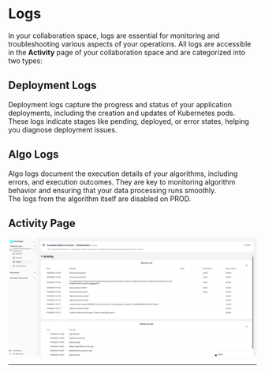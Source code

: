 # Logs

In your collaboration space, logs are essential for monitoring and troubleshooting various aspects of your operations. 
All logs are accessible in the **Activity** page of your collaboration space and are categorized into two types:

## Deployment Logs

Deployment logs capture the progress and status of your application deployments, including the creation and updates of Kubernetes pods. These logs indicate stages like pending, deployed, or error states, helping you diagnose deployment issues.

## Algo Logs

Algo logs document the execution details of your algorithms, including  errors, and execution outcomes. 
They are key to monitoring algorithm behavior and ensuring that your data processing runs smoothly.  
The logs from the algorithm itself are disabled on PROD. 

## Activity Page
![screenshot of logs](img/39_activity.png)

---

